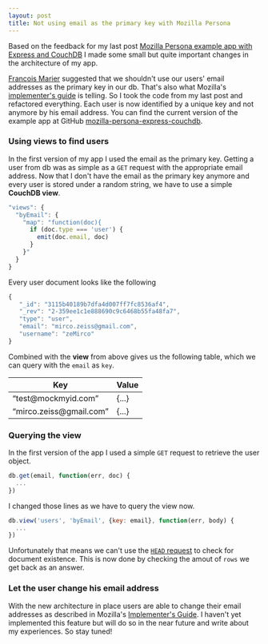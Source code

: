 ```yaml
---
layout: post
title: Not using email as the primary key with Mozilla Persona
---
```


Based on the feedback for my last post [Mozilla Persona example app with Express and CouchDB](http://mircozeiss.com/mozilla-persona-example-app-with-express-and-couchdb/)
I made some small but quite important changes in the architecture of my app.

[Francois Marier](http://fmarier.org/) suggested that we shouldn't use our users' email addresses as the primary key
in our db. That's also what Mozilla's [implementer's guide](https://developer.mozilla.org/en-US/docs/Mozilla/Persona/The_implementor_s_guide/Enabling_users_to_change_their_email_address?redirectlocale=en-US&redirectslug=Persona%2FThe_implementor_s_guide%2FEnabling_users_to_change_their_email_address) is telling. So
I took the code from my last post and refactored everything. Each user is now identified by a unique key and not anymore by his email address.
You can find the current version of the example app at GitHub [mozilla-persona-express-couchdb](https://github.com/zeMirco/mozilla-persona-express-couchdb).

### Using views to find users

In the first version of my app I used the email as the primary key. Getting a user from db was as simple as a `GET` request 
with the appropriate email address. Now that I don't have the email as the primary key anymore and every user is stored under 
a random string, we have to use a simple **CouchDB view**.

```js
"views": {
  "byEmail": {
    "map": "function(doc){
      if (doc.type === 'user') {
        emit(doc.email, doc)
      }
    }"
  }
}
```

Every user document looks like the following

```js
{
   "_id": "3115b40189b7dfa4d007ff7fc8536af4",
   "_rev": "2-359ee1c1e888690c9c6468b55fa48fa7",
   "type": "user",
   "email": "mirco.zeiss@gmail.com",
   "username": "zeMirco"
}
```

Combined with the **view** from above gives us the following table, which we can query with the `email` as `key`.

<table class="table table-striped table-hover table-condensed table-bordered">
  <thead>
    <tr>
      <th>Key</th>
      <th>Value</th>
    </tr>
  </thead>
  <tbody>
    <tr>
      <td>“test@mockmyid.com”</td>
      <td>{...}</td>
    </tr>
    <tr>
      <td>“mirco.zeiss@gmail.com”</td>
      <td>{...}</td>
    </tr>
  </tbody>
</table>

### Querying the view

In the first version of the app I used a simple `GET` request to retrieve the user object.

```js
db.get(email, function(err, doc) {
  ...
})
```

I changed those lines as we have to query the view now.

```js
db.view('users', 'byEmail', {key: email}, function(err, body) {
  ...
})
```

Unfortunately that means we can't use the [`HEAD` request](http://eclipsesource.com/blogs/2013/03/01/use-your-head-checking-couchdb-document-existence/) to check for document existence.
This is now done by checking the amout of `rows` we get back as an answer.

### Let the user change his email address

With the new architecture in place users are able to change their email addresses as described in Mozilla's [Implementer's Guide](https://developer.mozilla.org/en-US/docs/Mozilla/Persona/The_implementor_s_guide/Enabling_users_to_change_their_email_address?redirectlocale=en-US&redirectslug=Persona%2FThe_implementor_s_guide%2FEnabling_users_to_change_their_email_address).
I haven't yet implemented this feature but will do so in the near future and write about my experiences. So stay tuned!